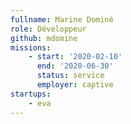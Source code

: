 ```yaml
---
fullname: Marine Dominé
role: Développeur
github: mdomine
missions:
    - start: '2020-02-10'
      end: '2020-06-30'
      status: service
      employer: captive
startups:
    - eva
---
```

